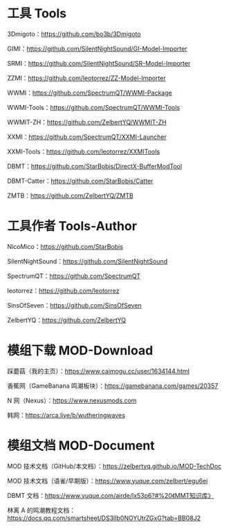# 工具 Tools
3Dmigoto：https://github.com/bo3b/3Dmigoto

GIMI：https://github.com/SilentNightSound/GI-Model-Importer

SRMI：https://github.com/SilentNightSound/SR-Model-Importer

ZZMI：https://github.com/leotorrez/ZZ-Model-Importer

WWMI：https://github.com/SpectrumQT/WWMI-Package

WWMI-Tools：https://github.com/SpectrumQT/WWMI-Tools

WWMIT-ZH：https://github.com/ZelbertYQ/WWMIT-ZH

XXMI：https://github.com/SpectrumQT/XXMI-Launcher

XXMI-Tools：https://github.com/leotorrez/XXMITools

DBMT：https://github.com/StarBobis/DirectX-BufferModTool

DBMT-Catter：https://github.com/StarBobis/Catter

ZMTB：https://github.com/ZelbertYQ/ZMTB

# 工具作者 Tools-Author

NicoMico：https://github.com/StarBobis

SilentNightSound：https://github.com/SilentNightSound

SpectrumQT：https://github.com/SpectrumQT

leotorrez：https://github.com/leotorrez

SinsOfSeven：https://github.com/SinsOfSeven

ZelbertYQ：https://github.com/ZelbertYQ

# 模组下载 MOD-Download

踩蘑菇（我的主页）：https://www.caimogu.cc/user/1634144.html

香蕉网（GameBanana 鸣潮板块）：https://gamebanana.com/games/20357

N 网（Nexus）：https://www.nexusmods.com

韩网：https://arca.live/b/wutheringwaves

# 模组文档 MOD-Document

MOD 技术文档（GitHub/本文档）：https://zelbertyq.github.io/MOD-TechDoc

MOD 技术文档（语雀/早期版）：https://www.yuque.com/zelbert/egu6ei

DBMT 文档：https://www.yuque.com/airde/lx53p6?#%20《MMT知识库》

林离 A 的鸣潮教程文档：https://docs.qq.com/smartsheet/DS3lIb0NOYUtrZGxG?tab=BB08J2